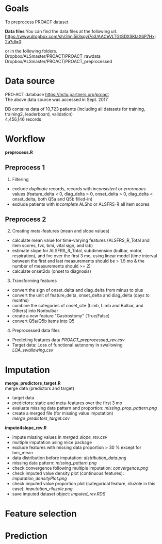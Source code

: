 # Goals  
To preprocess PROACT dataset     

**Data files** 
You can find the data files at the following url.    
https://www.dropbox.com/sh/3lmi5ii3sgyi7o3/AACeVLTGtSDXSKIaX6P7Hxj2a?dl=0  

or in the following folders.       
Dropbox/ALSmaster/PROACT/PROACT_rawdata   
Dropbox/ALSmaster/PROACT/PROACT_preprocessed       

# Data source    
PRO-ACT database https://nctu.partners.org/proact   
The above data source was accessed in Sept. 2017 

DB contains data of 10,723 patients (including all datasets for training, training2, leaderboard, validation)  
4,456,146 records 


# Workflow 

**preprocess.R**    

## Preprocess 1 

1. Filtering   
- exclude *duplicate* records, records with *inconsistent* or  *errorneous* values (feature_delta < 0, diag_delta > 0, onset_delta > 0, diag_delta < onset_delta, both Q5a and Q5b filled-in)   
- exclude patients with *incomplete* ALShx or ALSFRS-R all item scores      

## Preprocess 2 

2. Creating meta-features (mean and slope values)  
- calculate mean value for time-varying features (ALSFRS_R_Total and item  scores, fvc, bmi, vital sign, and lab)     
- estimate slope for ALSFRS_R_Total, subdimension (bulbar, motor, respiration), and fvc over the first 3 mo, using linear model (time interval between the first and last measurements should be > 1.5 mo & the number of measurements should >= 2)       
- calculate onset2dx (onset to diagnosis)   

3. Transforming features   
- convert the sign of onset_delta and diag_delta from minus to plus    
- convert the unit of feature_delta, onset_delta and diag_delta (days to months)         
- combine the categories of onset_site (Limb, Limb and Bulbar, and Others) into Nonbulbar    
- create a new feature "Gastrostomy" (True/False) 
- convert Q5a/Q5b items into Q5   

4. Preprocessed data files  
- Predicting features data *PROACT_preprocessed_rev.csv*   
- Target data: Loss of functional autonomy in swallowing *LOA_swallowing.csv*    



# Imputation   

**merge_predictors_target.R**   
merge data (predictors and target)   
- target data   
- predictors: static and meta-features over the first 3 mo    
- evaluate missing data pattern and proportion: *missing_prop_pattern.png*   
- create a merged file (for missing value imputation) *merge_predictors_target.csv*      

**impute4slope_rev.R**    
- impute missing values in *merged_slope_rev.csv*   
- multiple imputation using mice package    
- exclude features with missing data proportion > 30 % except for bmi_mean   
- data distribution before imputation: *distribution_data.png*    
- missing data pattern: *missing_pattern.png*   
- check convergence following multiple imputation: *convergence.png*  
- check imputed value density plot (continuous features): *imputation_densityPlot.png*   
- check imputed value proportion plot (categorical feature, riluzole in this case): *imputation_riluzole.png*   
- save imputed dataset object: *imputed_rev.RDS*   


# Feature selection   


# Prediction  





